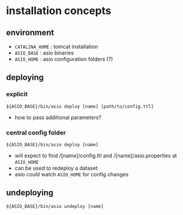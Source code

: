 # installation concepts

## environment

 * `CATALINA_HOME`  : tomcat installation
 * `ASIO_BASE`      : asio binaries
 * `ASIO_HOME`      : asio configuration folders (?)

## deploying

### explicit

`${ASIO_BASE}/bin/asio deploy [name] [path/to/config.ttl]`

* how to pass additional parameters?

### central config folder

`${ASIO_BASE}/bin/asio deploy [name]`

* will expect to find /[name]/config.ttl and /[name]/asio.properties at `ASIO_HOME`
* can be used to redeploy a dataset
* asio could watch `ASIO_HOME` for config changes

## undeploying

`${ASIO_BASE}/bin/asio undeploy [name]`
